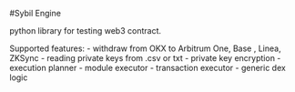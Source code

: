 #Sybil Engine

python library for testing web3 contract.

Supported features:
    - withdraw from OKX to Arbitrum One, Base , Linea, ZKSync
    - reading private keys from .csv or txt
    - private key encryption
    - execution planner
    - module executor
    - transaction executor
    - generic dex logic
